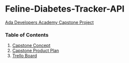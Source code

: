 # Feline-Diabetes-Tracker-API
[Ada Developers Academy Capstone Project](https://github.com/Ada-C8/capstone)  

### Table of Contents
1. [Capstone Concept](https://gist.github.com/SesameSeeds/89c64ce45d00cc2cd12bf7c3bda637e8)
2. [Capstone Product Plan](https://gist.github.com/SesameSeeds/29afe946d67b764db641819a82801405)
3. [Trello Board](https://trello.com/b/OFmrJAGN/stef-capstone)
